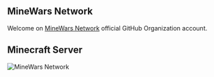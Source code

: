 ## MineWars Network
Welcome on [MineWars Network](https://minewars.pl/) official GitHub Organization account.

## Minecraft Server
![MineWars Network](http://status.mclive.eu/%20/minewars.pl/25565/banner.png)
